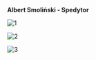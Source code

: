 **Albert Smoliński - Spedytor**

![1](https://user-images.githubusercontent.com/80070821/111699622-aacc6480-8838-11eb-85e2-c1690ae89850.jpg)

![2](https://user-images.githubusercontent.com/80070821/111699556-94260d80-8838-11eb-9ab3-bc4c9c2bb750.jpg)

![3](https://user-images.githubusercontent.com/80070821/111699562-94bea400-8838-11eb-81c3-c20cd9f93901.jpg)
